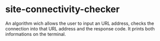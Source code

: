 # site-connectivity-checker
An algorithm wich allows the user to input an URL address, checks the connection into that URL address and the response code. It prints both informations on the terminal.
